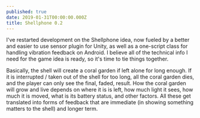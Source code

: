```yaml
---
published: true
date: 2019-01-31T00:00:00.000Z
title: Shellphone 0.2
---
```


I've restarted development on the Shellphone idea, now fueled by a better and easier to use sensor plugin for Unity, as well as a one-script class for handling vibration feedback on Android. I believe all of the technical info I need for the game idea is ready, so it's time to tie things together.

Basically, the shell will create a coral garden if left alone for long enough. If it is interrupted / taken out of the shell for too long, all the coral garden dies, and the player can only see the final, faded, result. How the coral garden will grow and live depends on where it is is left, how much light it sees, how much it is moved, what is its battery status, and other factors. All these get translated into forms of feedback that are immediate (in showing something matters to the shell) and longer term.

